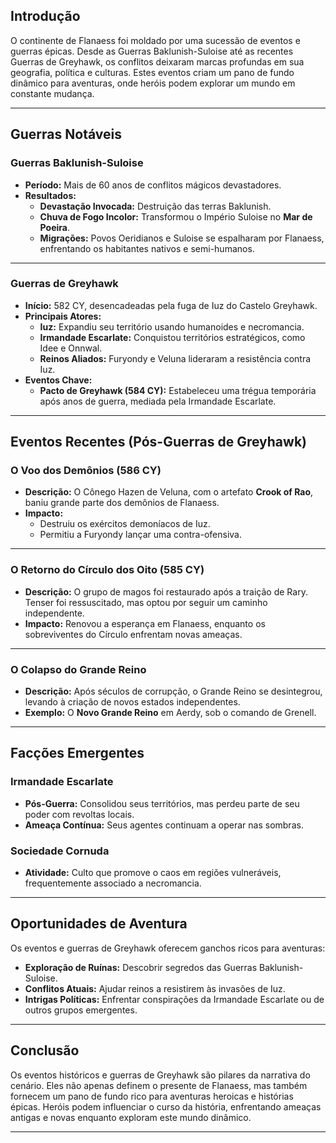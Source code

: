 ## Introdução

O continente de Flanaess foi moldado por uma sucessão de eventos e guerras épicas. Desde as Guerras Baklunish-Suloise até as recentes Guerras de Greyhawk, os conflitos deixaram marcas profundas em sua geografia, política e culturas. Estes eventos criam um pano de fundo dinâmico para aventuras, onde heróis podem explorar um mundo em constante mudança.

---

## Guerras Notáveis

### **Guerras Baklunish-Suloise**
- **Período:** Mais de 60 anos de conflitos mágicos devastadores.
- **Resultados:**
  - **Devastação Invocada:** Destruição das terras Baklunish.
  - **Chuva de Fogo Incolor:** Transformou o Império Suloise no **Mar de Poeira**.
  - **Migrações:** Povos Oeridianos e Suloise se espalharam por Flanaess, enfrentando os habitantes nativos e semi-humanos.

---

### **Guerras de Greyhawk**
- **Início:** 582 CY, desencadeadas pela fuga de Iuz do Castelo Greyhawk.
- **Principais Atores:**
  - **Iuz:** Expandiu seu território usando humanoides e necromancia.
  - **Irmandade Escarlate:** Conquistou territórios estratégicos, como Idee e Onnwal.
  - **Reinos Aliados:** Furyondy e Veluna lideraram a resistência contra Iuz.
- **Eventos Chave:**
  - **Pacto de Greyhawk (584 CY):** Estabeleceu uma trégua temporária após anos de guerra, mediada pela Irmandade Escarlate.

---

## Eventos Recentes (Pós-Guerras de Greyhawk)

### **O Voo dos Demônios (586 CY)**
- **Descrição:** O Cônego Hazen de Veluna, com o artefato **Crook of Rao**, baniu grande parte dos demônios de Flanaess.
- **Impacto:**
  - Destruiu os exércitos demoníacos de Iuz.
  - Permitiu a Furyondy lançar uma contra-ofensiva.

---

### **O Retorno do Círculo dos Oito (585 CY)**
- **Descrição:** O grupo de magos foi restaurado após a traição de Rary. Tenser foi ressuscitado, mas optou por seguir um caminho independente.
- **Impacto:** Renovou a esperança em Flanaess, enquanto os sobreviventes do Círculo enfrentam novas ameaças.

---

### **O Colapso do Grande Reino**
- **Descrição:** Após séculos de corrupção, o Grande Reino se desintegrou, levando à criação de novos estados independentes.
- **Exemplo:** O **Novo Grande Reino** em Aerdy, sob o comando de Grenell.

---

## Facções Emergentes

### **Irmandade Escarlate**
- **Pós-Guerra:** Consolidou seus territórios, mas perdeu parte de seu poder com revoltas locais.
- **Ameaça Contínua:** Seus agentes continuam a operar nas sombras.

### **Sociedade Cornuda**
- **Atividade:** Culto que promove o caos em regiões vulneráveis, frequentemente associado a necromancia.

---

## Oportunidades de Aventura

Os eventos e guerras de Greyhawk oferecem ganchos ricos para aventuras:
- **Exploração de Ruínas:** Descobrir segredos das Guerras Baklunish-Suloise.
- **Conflitos Atuais:** Ajudar reinos a resistirem às invasões de Iuz.
- **Intrigas Políticas:** Enfrentar conspirações da Irmandade Escarlate ou de outros grupos emergentes.

---

## Conclusão

Os eventos históricos e guerras de Greyhawk são pilares da narrativa do cenário. Eles não apenas definem o presente de Flanaess, mas também fornecem um pano de fundo rico para aventuras heroicas e histórias épicas. Heróis podem influenciar o curso da história, enfrentando ameaças antigas e novas enquanto exploram este mundo dinâmico.

---